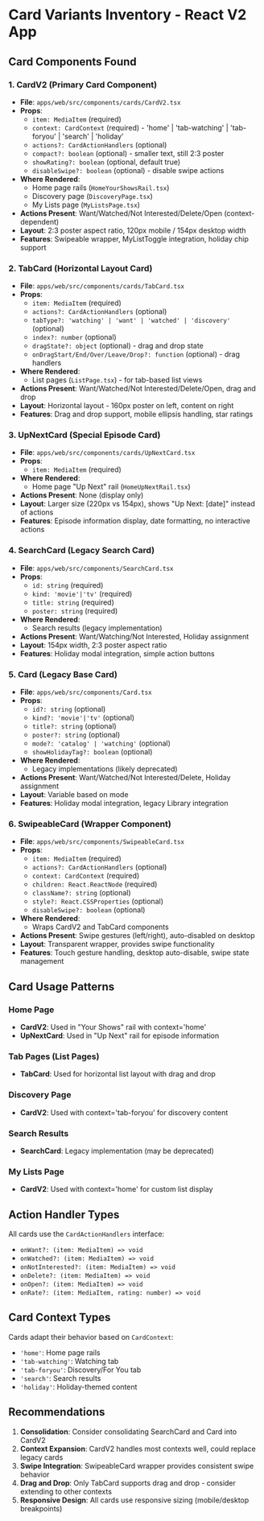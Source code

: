 # Card Variants Inventory - React V2 App

## Card Components Found

### 1. CardV2 (Primary Card Component)
- **File**: `apps/web/src/components/cards/CardV2.tsx`
- **Props**: 
  - `item: MediaItem` (required)
  - `context: CardContext` (required) - 'home' | 'tab-watching' | 'tab-foryou' | 'search' | 'holiday'
  - `actions?: CardActionHandlers` (optional)
  - `compact?: boolean` (optional) - smaller text, still 2:3 poster
  - `showRating?: boolean` (optional, default true)
  - `disableSwipe?: boolean` (optional) - disable swipe actions
- **Where Rendered**:
  - Home page rails (`HomeYourShowsRail.tsx`)
  - Discovery page (`DiscoveryPage.tsx`)
  - My Lists page (`MyListsPage.tsx`)
- **Actions Present**: Want/Watched/Not Interested/Delete/Open (context-dependent)
- **Layout**: 2:3 poster aspect ratio, 120px mobile / 154px desktop width
- **Features**: Swipeable wrapper, MyListToggle integration, holiday chip support

### 2. TabCard (Horizontal Layout Card)
- **File**: `apps/web/src/components/cards/TabCard.tsx`
- **Props**:
  - `item: MediaItem` (required)
  - `actions?: CardActionHandlers` (optional)
  - `tabType?: 'watching' | 'want' | 'watched' | 'discovery'` (optional)
  - `index?: number` (optional)
  - `dragState?: object` (optional) - drag and drop state
  - `onDragStart/End/Over/Leave/Drop?: function` (optional) - drag handlers
- **Where Rendered**:
  - List pages (`ListPage.tsx`) - for tab-based list views
- **Actions Present**: Want/Watched/Not Interested/Delete/Open, drag and drop
- **Layout**: Horizontal layout - 160px poster on left, content on right
- **Features**: Drag and drop support, mobile ellipsis handling, star ratings

### 3. UpNextCard (Special Episode Card)
- **File**: `apps/web/src/components/cards/UpNextCard.tsx`
- **Props**:
  - `item: MediaItem` (required)
- **Where Rendered**:
  - Home page "Up Next" rail (`HomeUpNextRail.tsx`)
- **Actions Present**: None (display only)
- **Layout**: Larger size (220px vs 154px), shows "Up Next: [date]" instead of actions
- **Features**: Episode information display, date formatting, no interactive actions

### 4. SearchCard (Legacy Search Card)
- **File**: `apps/web/src/components/SearchCard.tsx`
- **Props**:
  - `id: string` (required)
  - `kind: 'movie'|'tv'` (required)
  - `title: string` (required)
  - `poster: string` (required)
- **Where Rendered**:
  - Search results (legacy implementation)
- **Actions Present**: Want/Watching/Not Interested, Holiday assignment
- **Layout**: 154px width, 2:3 poster aspect ratio
- **Features**: Holiday modal integration, simple action buttons

### 5. Card (Legacy Base Card)
- **File**: `apps/web/src/components/Card.tsx`
- **Props**:
  - `id?: string` (optional)
  - `kind?: 'movie'|'tv'` (optional)
  - `title?: string` (optional)
  - `poster?: string` (optional)
  - `mode?: 'catalog' | 'watching'` (optional)
  - `showHolidayTag?: boolean` (optional)
- **Where Rendered**:
  - Legacy implementations (likely deprecated)
- **Actions Present**: Want/Watched/Not Interested/Delete, Holiday assignment
- **Layout**: Variable based on mode
- **Features**: Holiday modal integration, legacy Library integration

### 6. SwipeableCard (Wrapper Component)
- **File**: `apps/web/src/components/SwipeableCard.tsx`
- **Props**:
  - `item: MediaItem` (required)
  - `actions?: CardActionHandlers` (optional)
  - `context: CardContext` (required)
  - `children: React.ReactNode` (required)
  - `className?: string` (optional)
  - `style?: React.CSSProperties` (optional)
  - `disableSwipe?: boolean` (optional)
- **Where Rendered**:
  - Wraps CardV2 and TabCard components
- **Actions Present**: Swipe gestures (left/right), auto-disabled on desktop
- **Layout**: Transparent wrapper, provides swipe functionality
- **Features**: Touch gesture handling, desktop auto-disable, swipe state management

## Card Usage Patterns

### Home Page
- **CardV2**: Used in "Your Shows" rail with context='home'
- **UpNextCard**: Used in "Up Next" rail for episode information

### Tab Pages (List Pages)
- **TabCard**: Used for horizontal list layout with drag and drop

### Discovery Page
- **CardV2**: Used with context='tab-foryou' for discovery content

### Search Results
- **SearchCard**: Legacy implementation (may be deprecated)

### My Lists Page
- **CardV2**: Used with context='home' for custom list display

## Action Handler Types

All cards use the `CardActionHandlers` interface:
- `onWant?: (item: MediaItem) => void`
- `onWatched?: (item: MediaItem) => void`
- `onNotInterested?: (item: MediaItem) => void`
- `onDelete?: (item: MediaItem) => void`
- `onOpen?: (item: MediaItem) => void`
- `onRate?: (item: MediaItem, rating: number) => void`

## Card Context Types

Cards adapt their behavior based on `CardContext`:
- `'home'`: Home page rails
- `'tab-watching'`: Watching tab
- `'tab-foryou'`: Discovery/For You tab
- `'search'`: Search results
- `'holiday'`: Holiday-themed content

## Recommendations

1. **Consolidation**: Consider consolidating SearchCard and Card into CardV2
2. **Context Expansion**: CardV2 handles most contexts well, could replace legacy cards
3. **Swipe Integration**: SwipeableCard wrapper provides consistent swipe behavior
4. **Drag and Drop**: Only TabCard supports drag and drop - consider extending to other contexts
5. **Responsive Design**: All cards use responsive sizing (mobile/desktop breakpoints)
















